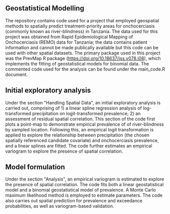 ## Geostatistical Modelling

The repository contains code used for a project that employed geospatial methods to spatially predict treatment-priority areas for onchocerciasis (commonly known as river-blindness) in Tanzania. The data used for this project was obtained from Rapid Epidemiological Mapping of Onchocerciasis (REMO) data for Tanzania; the data contains patient information and cannot be made publically available but this code can be used with other spatial datasets. The primary package used in this project was the PrevMap R package (https://doi.org/10.18637/jss.v078.i08), which implements the fitting of geostatistical models for binomial data. The commented code used for the analysis can be found under the main_code.R document.

## Initial exploratory analysis

Under the section "Handling Spatial Data", an initial exploratory analysis is carried out, comprising of 1) a linear spline regression analysis of log-transformed precipitation on logit-transformed prevalence; 2) an assessment of residual spatial correlation. This section of the code first plots a point-map to demonstrate empirical prevalence of of river-blindness by sampled location. Following this, an empirical logit transformation is applied to explore the relationship between precipitation (the chosen spatially referenced candidate covariate) and onchocerciasis prevalence, and a linear splines are fitted. The code further estimates an empirical variogram to explore the presence of spatial correlation.

## Model formulation

Under the section "Analysis", an empirical variogram is estimated to explore the presence of spatial correlation. The code fits both a linear geostatistical model and a binomial geostatistical model of prevalence. A Monte Carlo maximum likelihood method is employed to estimate parameters. The code also carries out spatial prediction for prevalence and exceedance probabilities, as well as variogram-based validation.

